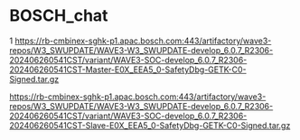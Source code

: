 # BOSCH_chat
1
https://rb-cmbinex-sghk-p1.apac.bosch.com:443/artifactory/wave3-repos/W3_SWUPDATE/WAVE3-W3_SWUPDATE-develop_6.0.7_R2306-202406260541CST/variant/WAVE3-SOC-develop_6.0.7_R2306-202406260541CST-Master-E0X_EEA5_0-SafetyDbg-GETK-C0-Signed.tar.gz


https://rb-cmbinex-sghk-p1.apac.bosch.com:443/artifactory/wave3-repos/W3_SWUPDATE/WAVE3-W3_SWUPDATE-develop_6.0.7_R2306-202406260541CST/variant/WAVE3-SOC-develop_6.0.7_R2306-202406260541CST-Slave-E0X_EEA5_0-SafetyDbg-GETK-C0-Signed.tar.gz
